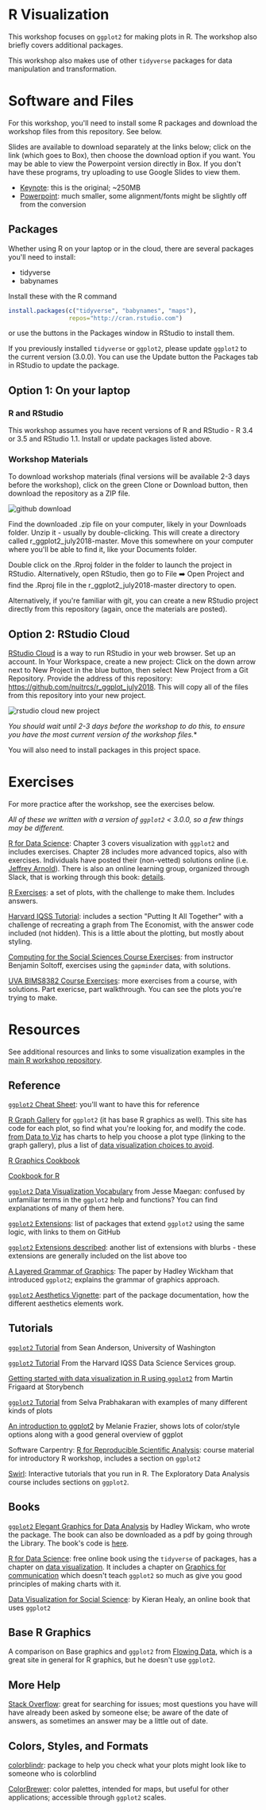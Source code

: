 # R Visualization

This workshop focuses on `ggplot2` for making plots in R.  The workshop also briefly covers additional packages.  

This workshop also makes use of other `tidyverse` packages for data manipulation and transformation.

# Software and Files

For this workshop, you'll need to install some R packages and download the workshop files from this repository. See below.

Slides are available to download separately at the links below; click on the link (which goes to Box), then choose the download option if you want.  You may be able to view the Powerpoint version directly in Box.  If you don't have these programs, try uploading to use Google Slides to view them.

* [Keynote](https://northwestern.box.com/s/j5cedht1d28nl0kmgpil4q7trwhh446v): this is the original; ~250MB
* [Powerpoint](https://northwestern.box.com/s/fl0cm2lxfuhjedssgiuinxciwkp67tbz): much smaller, some alignment/fonts might be slightly off from the conversion

## Packages

Whether using R on your laptop or in the cloud, there are several packages you'll need to install: 

* tidyverse
* babynames

Install these with the R command

```r
install.packages(c("tidyverse", "babynames", "maps"), 
                 repos="http://cran.rstudio.com")
```

or use the buttons in the Packages window in RStudio to install them.

If you previously installed `tidyverse` or `ggplot2`, please update `ggplot2` to the current version (3.0.0). You can use the Update button the Packages tab in RStudio to update the package.


## Option 1: On your laptop 

### R and RStudio

This workshop assumes you have recent versions of R and RStudio - R 3.4 or 3.5 and RStudio 1.1.  Install or update packages listed above.

### Workshop Materials

To download workshop materials (final versions will be available 2-3 days before the workshop), click on the green Clone or Download button, then download the repository as a ZIP file.  

![github download](images/githubdownload.png)

Find the downloaded .zip file on your computer, likely in your Downloads folder.  Unzip it - usually by double-clicking.  This will create a directory called r\_ggplot2\_july2018-master.  Move this somewhere on your computer where you'll be able to find it, like your Documents folder.  

Double click on the .Rproj folder in the folder to launch the project in RStudio.  Alternatively, open RStudio, then go to File :arrow_right: Open Project and find the .Rproj file in the r\_ggplot2\_july2018-master directory to open.

Alternatively, if you're familiar with git, you can create a new RStudio project directly from this repository (again, once the materials are posted).


## Option 2: RStudio Cloud

[RStudio Cloud](https://rstudio.cloud) is a way to run RStudio in your web browser.  Set up an account.  In Your Workspace, create a new project: Click on the down arrow next to New Project in the blue button, then select New Project from a Git Repository.  Provide the address of this repository: https://github.com/nuitrcs/r_ggplot_july2018.  This will copy all of the files from this repository into your new project.  

![rstudio cloud new project](images/rstudiocloud.png)

*You should wait until 2-3 days before the workshop to do this, to ensure you have the most current version of the workshop files.**

You will also need to install packages in this project space.

# Exercises

For more practice after the workshop, see the exercises below.

*All of these we written with a version of `ggplot2` < 3.0.0, so a few things may be different.*

[R for Data Science](http://r4ds.had.co.nz/): Chapter 3 covers visualization with `ggplot2` and includes exercises.  Chapter 28 includes more advanced topics, also with exercises.  Individuals have posted their (non-vetted) solutions online (i.e. [Jeffrey Arnold](https://jrnold.github.io/r4ds-exercise-solutions/)).  There is also an online learning group, organized through Slack, that is working through this book: [details](https://medium.com/@kierisi/r4ds-the-next-iteration-d51e0a1b0b82).

[R Exercises](https://www.r-exercises.com/2018/02/23/practice-you-ggplot-skills-exercises/): a set of plots, with the challenge to make them.  Includes answers.

[Harvard IQSS Tutorial](https://tutorials.iq.harvard.edu/R/Rgraphics/Rgraphics.html): includes a section "Putting It All Together" with a challenge of recreating a graph from The Economist, with the answer code included (not hidden).  This is a little about the plotting, but mostly about styling.

[Computing for the Social Sciences Course Exercises](https://cfss.uchicago.edu/dataviz_gapminder.html): from instructor Benjamin Soltoff, exercises using the `gapminder` data, with solutions.

[UVA BIMS8382 Course Exercises](http://bims.fun/r-viz-homework.html): more exercises from a course, with solutions.  Part exericse, part walkthrough.  You can see the plots you're trying to make.


# Resources

See additional resources and links to some visualization examples in the [main R workshop repository](https://github.com/nuitrcs/rworkshops).

## Reference

[`ggplot2` Cheat Sheet](https://github.com/rstudio/cheatsheets/raw/master/data-visualization-2.1.pdf): you'll want to have this for reference

[R Graph Gallery](http://www.r-graph-gallery.com/portfolio/ggplot2-package/) for `ggplot2` (it has base R graphics as well).  This site has code for each plot, so find what you're looking for, and modify the code.  [from Data to Viz](https://www.data-to-viz.com) has charts to help you choose a plot type (linking to the graph gallery), plus a list of [data visualization choices to avoid](https://www.data-to-viz.com/caveats.html).

[R Graphics Cookbook](https://ase.tufts.edu/bugs/guide/assets/R%20Graphics%20Cookbook.pdf)

[Cookbook for R](http://www.cookbook-r.com/Graphs/)

[`ggplot2` Data Visualization Vocabulary](https://medium.com/@kierisi/fc8fa4d20d2d) from Jesse Maegan: confused by unfamiliar terms in the `ggplot2` help and functions?  You can find explanations of many of them here.

[`ggplot2` Extensions](http://www.ggplot2-exts.org/gallery/): list of packages that extend `ggplot2` using the same logic, with links to them on GitHub

[`ggplot2` Extensions described](https://blog.modeanalytics.com/r-ggplot-extension-packages/): another list of extensions with blurbs - these extensions are generally included on the list above too

[A Layered Grammar of Graphics](http://vita.had.co.nz/papers/layered-grammar.pdf): The paper by Hadley Wickham that introduced `ggplot2`; explains the grammar of graphics approach.

[`ggplot2` Aesthetics Vignette](https://cran.r-project.org/web/packages/ggplot2/vignettes/ggplot2-specs.html): part of the package documentation, how the different aesthetics elements work.

## Tutorials

[`ggplot2` Tutorial](http://seananderson.ca/ggplot2-FISH554/) from Sean Anderson, University of Washington

[`ggplot2` Tutorial](http://tutorials.iq.harvard.edu/R/Rgraphics/Rgraphics.html) From the Harvard IQSS Data Science Services group.

[Getting started with data visualization in R using `ggplot2`](http://www.storybench.org/getting-started-data-visualization-r-using-ggplot2) from Martin Frigaard at Storybench

[`ggplot2` Tutorial](http://r-statistics.co/ggplot2-Tutorial-With-R.html) from Selva Prabhakaran with examples of many different kinds of plots

[An introduction to ggplot2](https://rawgit.com/eco-data-science/VisualizingData/master/ggplot2_intro.html) by Melanie Frazier, shows lots of color/style options along with a good general overview of ggplot

Software Carpentry: [R for Reproducible Scientific Analysis](http://swcarpentry.github.io/r-novice-gapminder/08-plot-ggplot2/): course material for introductory R workshop, includes a section on `ggplot2`

[Swirl](http://swirlstats.com/): Interactive tutorials that you run in R.  The Exploratory Data Analysis course includes sections on `ggplot2`.


## Books

[`ggplot2` Elegant Graphics for Data Analysis](http://ggplot2.org/book/) by Hadley Wickam, who wrote the package.  The book can also be downloaded as a pdf by going through the Library.  The book's code is [here](https://github.com/hadley/ggplot2-book).

[R for Data Science](http://r4ds.had.co.nz/): free online book using the `tidyverse` of packages, has a chapter on [data visualization](http://r4ds.had.co.nz/data-visualisation.html).  It includes a chapter on [Graphics for communication](http://r4ds.had.co.nz/graphics-for-communication.html) which doesn't teach `ggplot2` so much as give you good principles of making charts with it.

[Data Visualization for Social Science](http://socviz.co/): by Kieran Healy, an online book that uses `ggplot2`


## Base R Graphics

A comparison on Base graphics and `ggplot2` from [Flowing Data](http://flowingdata.com/2016/03/22/comparing-ggplot2-and-r-base-graphics/), which is a great site in general for R graphics, but he doesn't use `ggplot2`.


## More Help

[Stack Overflow](http://stackoverflow.com/questions/tagged/ggplot): great for searching for issues; most questions you have will have already been asked by someone else; be aware of the date of answers, as sometimes an answer may be a little out of date.

## Colors, Styles, and Formats

[colorblindr](https://www.rdocumentation.org/packages/colorblindr): package to help you check what your plots might look like to someone who is colorblind

[ColorBrewer](http://colorbrewer2.org/): color palettes, intended for maps, but useful for other applications; accessible through `ggplot2` scales.



